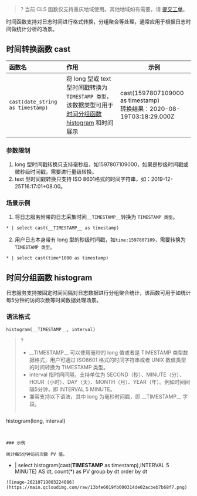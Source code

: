 >? 当前 CLS 函数仅支持重庆地域使用。其他地域如有需要，请 [提交工单](https://console.cloud.tencent.com/workorder/category)。
>

时间函数支持对日志时间进行格式转换，分组聚合等处理，通常应用于根据日志时间做统计分析的场景。

## 时间转换函数 cast

| 函数名                           | 作用                                                         | 示例                                                         |
| :------------------------------- | :----------------------------------------------------------- | ------------------------------------------------------------ |
| `cast(date_string as timestamp)` | 将 long 型或 text 型时间戳转换为`TIMESTAMP 类型`，该数据类型可用于 [时间分组函数 histogram](#histogram_time) 和时间展示 | cast(1597807109000 as timestamp)<br />转换结果：2020-08-19T03:18:29.000Z |

### 参数限制

1. long 型时间戳转换只支持毫秒级，如1597807109000，如果是秒级时间戳或微秒级时间戳，需要进行量级转换。
2. text 型时间戳转换只支持 ISO 8601格式的时间字符串，如：2019-12-25T16:17:01+08:00。

### 场景示例

1. 将日志服务附带的日志采集时间`__TIMESTAMP__`转换为 `TIMESTAMP 类型`。
```plaintext
* | select cast(__TIMESTAMP__ as timestamp)
```
2. 用户日志本身带有 long 型的秒级时间戳，如`time:1597807109`，需要转换为 `TIMESTAMP 类型`。
```
* | select cast(time*1000 as timestamp)
```


<span id="histogram_time"></span>
## 时间分组函数 histogram

日志服务支持按固定时间间隔对日志数据进行分组聚合统计，该函数可用于如统计每5分钟的访问次数等时间数据处理场景。

### 语法格式

```
histogram(__TIMESTAMP__, interval)
```

>?
> - \_\_TIMESTAMP\_\_ 可以使用毫秒的 long 值或者是 TIMESTAMP 类型数据格式，用户可通过 ISO8601 格式的时间字符串或者 UNIX 数值类型的时间转换为 TIMESTAMP 类型。
> - interval 指时间间隔，支持单位为 SECOND（秒）、MINUTE（分）、HOUR（小时）、DAY（天）、MONTH（月）、YEAR（年）。例如时间间隔5分钟，即 INTERVAL 5 MINUTE。
> - 兼容支持以下语法，其中 long 为毫秒时间戳，即 \_\_TIMESTAMP\_\_ 字段。
> ```
histogram(long, interval)
```


### 示例

统计每5分钟访问次数 PV 值。
```
* | select histogram(cast(__TIMESTAMP__ as timestamp),INTERVAL 5 MINUTE) AS dt, count(*) as PV group by dt order by dt
```
![image-20210719003224086](https://main.qcloudimg.com/raw/13bfe6019fb000314de02acbeb7b68f7.png)


  















